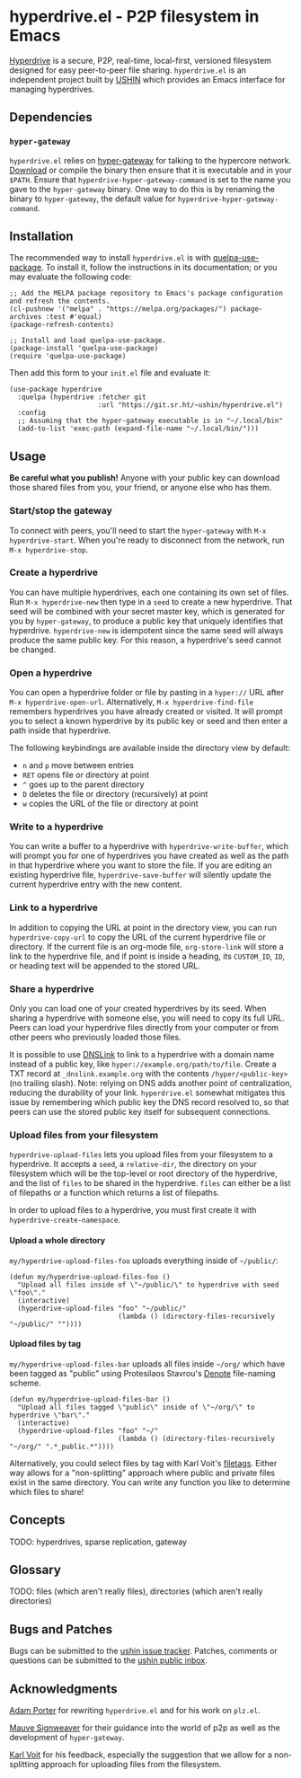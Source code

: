 # hyperdrive.el - P2P filesystem in Emacs

[Hyperdrive](https://docs.holepunch.to/building-blocks/hyperdrive) is
a secure, P2P, real-time, local-first, versioned filesystem designed
for easy peer-to-peer file sharing. `hyperdrive.el` is an independent
project built by [USHIN](https://ushin.org) which provides an Emacs
interface for managing hyperdrives.

## Dependencies

### `hyper-gateway`

`hyperdrive.el` relies on
[hyper-gateway](https://github.com/RangerMauve/hyper-gateway/) for
talking to the hypercore network.
[Download](https://github.com/RangerMauve/hyper-gateway/releases) or
compile the binary then ensure that it is executable and in your
`$PATH`. Ensure that `hyperdrive-hyper-gateway-command` is set to the
name you gave to the `hyper-gateway` binary. One way to do this is by
renaming the binary to `hyper-gateway`, the default value for
`hyperdrive-hyper-gateway-command`.

## Installation

The recommended way to install `hyperdrive.el` is with
[quelpa-use-package](https://github.com/quelpa/quelpa-use-package).
To install it, follow the instructions in its documentation; or you
may evaluate the following code:

```
;; Add the MELPA package repository to Emacs's package configuration and refresh the contents.
(cl-pushnew '("melpa" . "https://melpa.org/packages/") package-archives :test #'equal)
(package-refresh-contents)

;; Install and load quelpa-use-package.
(package-install 'quelpa-use-package)
(require 'quelpa-use-package)
```

Then add this form to your `init.el` file and evaluate it:

```
(use-package hyperdrive
  :quelpa (hyperdrive :fetcher git
                      :url "https://git.sr.ht/~ushin/hyperdrive.el")
  :config
  ;; Assuming that the hyper-gateway executable is in "~/.local/bin"
  (add-to-list 'exec-path (expand-file-name "~/.local/bin/")))
```

## Usage

**Be careful what you publish!** Anyone with your public key can
download those shared files from you, your friend, or anyone else who
has them.

### Start/stop the gateway

To connect with peers, you'll need to start the `hyper-gateway` with
`M-x hyperdrive-start`. When you're ready to disconnect from the
network, run `M-x hyperdrive-stop`.

### Create a hyperdrive

You can have multiple hyperdrives, each one containing its own set of
files. Run `M-x hyperdrive-new` then type in a `seed` to create a new
hyperdrive. That seed will be combined with your secret master key,
which is generated for you by `hyper-gateway`, to produce a public key
that uniquely identifies that hyperdrive. `hyperdrive-new` is
idempotent since the same seed will always produce the same public
key. For this reason, a hyperdrive's seed cannot be changed.

### Open a hyperdrive

You can open a hyperdrive folder or file by pasting in a `hyper://`
URL after `M-x hyperdrive-open-url`. Alternatively, `M-x
hyperdrive-find-file` remembers hyperdrives you have already created
or visited. It will prompt you to select a known hyperdrive by its
public key or seed and then enter a path inside that hyperdrive.

The following keybindings are available inside the directory view by
default:

- `n` and `p` move between entries
- `RET` opens file or directory at point
- `^` goes up to the parent directory
- `D` deletes the file or directory (recursively) at point
- `w` copies the URL of the file or directory at point

### Write to a hyperdrive

You can write a buffer to a hyperdrive with `hyperdrive-write-buffer`,
which will prompt you for one of hyperdrives you have created as well
as the path in that hyperdrive where you want to store the file. If
you are editing an existing hyperdrive file, `hyperdrive-save-buffer`
will silently update the current hyperdrive entry with the new content.

### Link to a hyperdrive

In addition to copying the URL at point in the directory view, you can
run `hyperdrive-copy-url` to copy the URL of the current hyperdrive
file or directory. If the current file is an org-mode file,
`org-store-link` will store a link to the hyperdrive file, and if
point is inside a heading, its `CUSTOM_ID`, `ID`, or heading text will
be appended to the stored URL.

### Share a hyperdrive

Only you can load one of your created hyperdrives by its seed. When
sharing a hyperdrive with someone else, you will need to copy its full
URL. Peers can load your hyperdrive files directly from your computer
or from other peers who previously loaded those files.

It is possible to use [DNSLink](https://dnslink.io/) to link to a
hyperdrive with a domain name instead of a public key, like
`hyper://example.org/path/to/file`. Create a TXT record at
`_dnslink.example.org` with the contents `/hyper/<public-key>` (no
trailing slash). Note: relying on DNS adds another point of
centralization, reducing the durability of your link. `hyperdrive.el`
somewhat mitigates this issue by remembering which public key the DNS
record resolved to, so that peers can use the stored public key itself
for subsequent connections.

### Upload files from your filesystem

`hyperdrive-upload-files` lets you upload files from your filesystem
to a hyperdrive. It accepts a `seed`, a `relative-dir`, the directory
on your filesystem which will be the top-level or root directory of
the hyperdrive, and the list of `files` to be shared in the
hyperdrive. `files` can either be a list of filepaths or a function
which returns a list of filepaths.

In order to upload files to a hyperdrive, you must first create it
with `hyperdrive-create-namespace`.

#### Upload a whole directory

`my/hyperdrive-upload-files-foo` uploads everything inside of `~/public/`:

```
(defun my/hyperdrive-upload-files-foo ()
  "Upload all files inside of \"~/public/\" to hyperdrive with seed \"foo\"."
  (interactive)
  (hyperdrive-upload-files "foo" "~/public/"
                           (lambda () (directory-files-recursively "~/public/" ""))))
```

#### Upload files by tag

`my/hyperdrive-upload-files-bar` uploads all files inside `~/org/` which
have been tagged as "public" using Protesilaos Stavrou's
[Denote](https://protesilaos.com/emacs/denote) file-naming scheme.

```
(defun my/hyperdrive-upload-files-bar ()
  "Upload all files tagged \"public\" inside of \"~/org/\" to hyperdrive \"bar\"."
  (interactive)
  (hyperdrive-upload-files "foo" "~/"
                           (lambda () (directory-files-recursively "~/org/" ".*_public.*"))))
```

Alternatively, you could select files by tag with Karl Voit's
[filetags](https://github.com/novoid/filetags/). Either way allows for
a "non-splitting" approach where public and private files exist in the
same directory. You can write any function you like to determine which
files to share!

## Concepts

TODO: hyperdrives, sparse replication, gateway

## Glossary

TODO: files (which aren't really files), directories (which aren't really directories)

## Bugs and Patches

Bugs can be submitted to the [ushin issue
tracker](https://todo.sr.ht/~ushin/ushin). Patches,
comments or questions can be submitted to the [ushin public
inbox](https://lists.sr.ht/~ushin/ushin).

## Acknowledgments

[Adam Porter](https://github.com/alphapapa/) for rewriting
`hyperdrive.el` and for his work on `plz.el`.

[Mauve Signweaver](https://mauve.moe/) for their guidance into the
world of p2p as well as the development of `hyper-gateway`.

[Karl Voit](https://karl-voit.at/) for his feedback, especially the
suggestion that we allow for a non-splitting approach for uploading
files from the filesystem.
